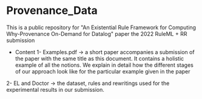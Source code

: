 # Provenance_Data
This is a public repository for "An Existential Rule Framework for
Computing Why-Provenance On-Demand for Datalog" paper the 2022 RuleML + RR submission

* Content
1- Examples.pdf -> a short paper accompanies a submission of the paper with the same
title as this document. It contains a holistic example of all the notions. We explain
in detail how the different stages of our approach look like for the particular
example given in the paper

2- EL and Doctor -> the dataset, rules and rewritings used for the experimental results in our submission.
